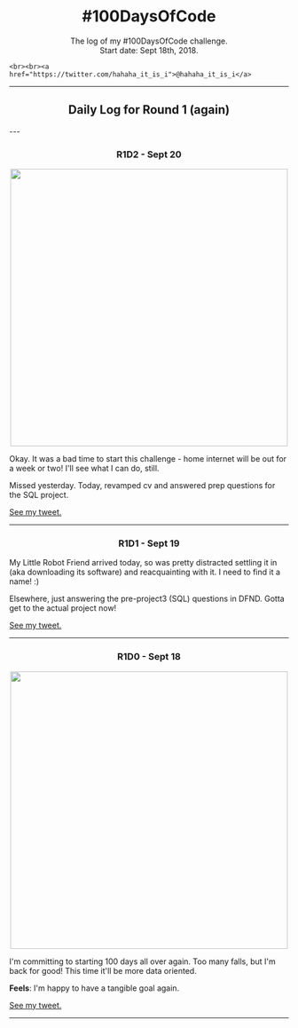 
<h1 align="center">#100DaysOfCode</h1>
<p align="center">
    The log of my #100DaysOfCode challenge.
    <br>Start date: Sept 18th, 2018.

    <br><br><a href="https://twitter.com/hahaha_it_is_i">@hahaha_it_is_i</a>
</p>

---
<h2 align="center">
    Daily Log for Round 1 (again)
</h2>
---

<!-- TODAY's LOG GOES HERE -->
<h3 align="center">
    R1D2 - Sept 20
</h3>
<p align="center">
    <img src='https://github.com/shamicker/100-days-of-code/blob/master/Round1\ again/2.PNG' width='500'>
</p>

Okay. It was a bad time to start this challenge - home internet will be out for a week or two! I'll see what I can do, still.

Missed yesterday.
Today, revamped cv and answered prep questions for the SQL project.

[See my tweet.]()

---

<h3 align="center">
    R1D1 - Sept 19
</h3>
<p align="center">
    <!-- <img src='https://github.com/shamicker/100-days-of-code/blob/master/Round1\ again/0.PNG' width='500'> -->
</p>

My Little Robot Friend arrived today, so was pretty distracted settling it in (aka downloading its software) and reacquainting with it. I need to find it a name! :)

Elsewhere, just answering the pre-project3 (SQL) questions in DFND. Gotta get to the actual project now!

[See my tweet.]()

---

<h3 align="center">
    R1D0 - Sept 18
</h3>
<p align="center">
    <img src='https://github.com/shamicker/100-days-of-code/blob/master/Round1\ again/0.PNG' width='500'>
</p>

I'm committing to starting 100 days all over again. Too many falls, but I'm back for good! This time it'll be more data oriented.

**Feels**: I'm happy to have a tangible goal again.

[See my tweet.](https://twitter.com/hahaha_it_is_i/status/1042199769102385152)

---